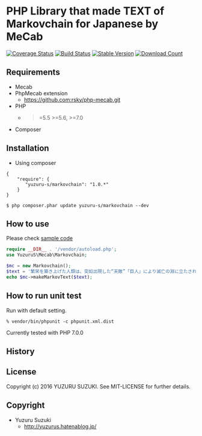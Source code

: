 PHP Library that made TEXT of Markovchain for Japanese by MeCab
=============================

[![Coverage Status](https://coveralls.io/repos/github/YuzuruS/Markovchain/badge.svg?branch=master)](https://coveralls.io/github/YuzuruS/Markovchain?branch=master)
[![Build Status](https://travis-ci.org/YuzuruS/Markovchain.png?branch=master)](https://travis-ci.org/YuzuruS/Markovchain)
[![Stable Version](https://poser.pugx.org/yuzuru-s/Markovchain/v/stable)](https://packagist.org/packages/yuzuru-s/Markovchain)
[![Download Count](https://poser.pugx.org/yuzuru-s/Markovchain/downloads.png)](https://packagist.org/packages/yuzuru-s/redis-recommend)

Requirements
-----------------------------
- Mecab
- PhpMecab extension
  - https://github.com:rsky/php-mecab.git
- PHP
  - >=5.5 >=5.6, >=7.0
- Composer



Installation
----------------------------

* Using composer

```
{
    "require": {
       "yuzuru-s/markovchain": "1.0.*"
    }
}
```

```
$ php composer.phar update yuzuru-s/markovchain --dev
```

How to use
----------------------------
Please check [sample code](https://github.com/YuzuruS/markovchain/blob/master/sample/usecase.php)

```php
require __DIR__ . '/vendor/autoload.php';
use YuzuruS\Mecab\Markovchain;

$mc = new Markovchain();
$text = '繁栄を築き上げた人類は、突如出現した“天敵”「巨人」により滅亡の淵に立たされた。生き残った人類は、「ウォール・マリア」、「ウォール・ローゼ」、「ウォール・シーナ」という巨大な三重の城壁の内側に生活圏を確保することで、辛うじてその命脈を保っていた。城壁による平和を得てから約100年後。いつしか人類は巨人の脅威を忘れ、平和な日々の生活に埋没していた。';
echo $mc->makeMarkovText($text);
```


How to run unit test
----------------------------

Run with default setting.
```
% vendor/bin/phpunit -c phpunit.xml.dist
```

Currently tested with PHP 7.0.0


History
----------------------------




License
----------------------------
Copyright (c) 2016 YUZURU SUZUKI. See MIT-LICENSE for further details.

Copyright
-----------------------------
- Yuzuru Suzuki
  - http://yuzurus.hatenablog.jp/
